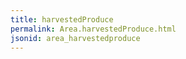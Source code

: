 ```yaml
---
title: harvestedProduce
permalink: Area.harvestedProduce.html
jsonid: area_harvestedproduce
---
```

